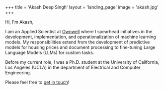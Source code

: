 +++
title = 'Akash Deep Singh'
layout = 'landing_page'
image = 'akash.jpg'
+++

Hi, I'm Akash,

I am an Applied Scientist at [Ownwell](https://www.ownwell.com/) where I spearhead initiatives in the development, implementation, and operationalization of machine learning models. My responsibilities extend from the development of predictive models for housing prices and document processing to fine-tuning Large Language Models (LLMs) for custom tasks.

Before my current role, I was a Ph.D. student at the University of California, Los Angeles (UCLA) in the department of Electrical and Computer Engineering.

Please feel free to [get in touch](mailto:akash.a283@gmail.com)!